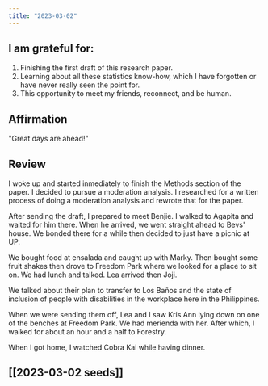 ```yaml
---
title: "2023-03-02"
---
```

## I am grateful for:
1. Finishing the first draft of this research paper.
2. Learning about all these statistics know-how, which I have forgotten or have never really seen the point for.
3. This opportunity to meet my friends, reconnect, and be human.

## Affirmation

"Great days are ahead!"

## Review

I woke up and started inmediately to finish the Methods section of the paper. I decided to pursue a moderation analysis. I researched for a written process of doing a moderation analysis and rewrote that for the paper.

After sending the draft, I prepared to meet Benjie. I walked to Agapita and waited for him there. When he arrived, we went straight ahead to Bevs' house. We bonded there for a while then decided to just have a picnic at UP.

We bought food at ensalada and caught up with Marky. Then bought some fruit shakes then drove to Freedom Park where we looked for a place to sit on. We had lunch and talked. Lea arrived then Joji.

We talked about their plan to transfer to Los Baños and the state of inclusion of people with disabilities in the workplace here in the Philippines.

When we were sending them off, Lea and I saw Kris Ann lying down on one of the benches at Freedom Park. We had merienda with her. After which, I walked for about an hour and a half to Forestry.

When I got home, I watched Cobra Kai while having dinner.

## [[2023-03-02 seeds]]
